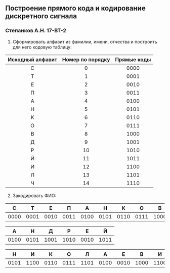 ## Построение прямого кода и кодирование дискретного сигнала
### Степанков А.Н. 17-ВТ-2

1. Сформировать алфавит из фамилии, имени, отчества и построить для него кодовую таблицу:

| Исходный алфавит | Номер по порядку | Прямые коды |
|:----------------:|:----------------:|:-----------:|
|         C        |         0        |     0000    |
|         Т        |         1        |     0001    |
|         Е        |         2        |     0010    |
|         П        |         3        |     0011    |
|         А        |         4        |     0100    |
|         Н        |         5        |     0101    |
|         К        |         6        |     0110    |
|         О        |         7        |     0111    |
|         В        |         8        |     1000    |
|         Д        |         9        |     1001    |
|         Р        |        10        |     1010    |
|         Й        |        11        |     1011    |
|         И        |        12        |     1100    |
|         Л        |        13        |     1101    |
|         Ч        |        14        |     1110    |

2. Закодировать ФИО:

|   C   |   Т   |   Е   |   П   |   А   |   Н   |   К   |   О   |   В   |
|:-----:|:-----:|:-----:|:-----:|:-----:|:-----:|:-----:|:-----:|:-----:|
|  0000 |  0001 |  0010 |  0011 |  0100 |  0101 |  0110 |  0111 |  1000 |

|   А   |   Н   |   Д   |   Р   |   Е   |   Й   |
|:-----:|:-----:|:-----:|:-----:|:-----:|:-----:|
|  0100 |  0101 |  1001 |  1010 |  0010 |  1011 |

|   Н   |   И   |   К   |   О   |   Л   |   А   |   Е   |   В   |   И   |   Ч   |
|:-----:|:-----:|:-----:|:-----:|:-----:|:-----:|:-----:|:-----:|:-----:|:-----:|
|  0101 |  1100 |  0110 |  0111 |  1101 |  0100 |  0010 |  1000 |  1100 |  1110 |

